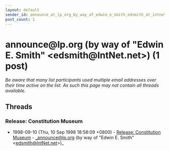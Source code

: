```yaml
---
layout: default
sender_id: announce_at_lp_org_by_way_of_edwin_e_smith_edsmith_at_intnet_net_
post_count: 1
---
```


# announce<span>@</span>lp.org (by way of "Edwin E. Smith" <edsmith<span>@</span>IntNet.net>) (1 post)

_Be aware that many list participants used multiple email addresses over their time active on the list. As such this page may not contain all threads available._

## Threads

### Release: Constitution Museum
+ 1998-09-10 (Thu, 10 Sep 1998 18:58:09 +0800) - [Release: Constitution Museum](/archive/1998/09/dd3350fcb7f1adab3ab54a21908bda982ca75c04bfad6e387e9615432b94d4ac) - _announce@lp.org (by way of "Edwin E. Smith" \<edsmith@IntNet.net\>)_

